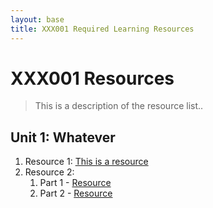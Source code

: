 ```yaml
---
layout: base
title: XXX001 Required Learning Resources
---
```

# XXX001 Resources
> This is a description of the resource list..

## Unit 1: Whatever
1. Resource 1: [This is a resource](https://this.is.a.broken.link/)
2. Resource 2:
    1. Part 1 - [Resource](https://youtube.com/watch?v=Kon5X62EOsE)
    2. Part 2 - [Resource](#)
